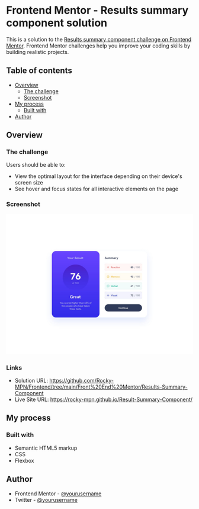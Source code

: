 # Frontend Mentor - Results summary component solution

This is a solution to the [Results summary component challenge on Frontend Mentor](https://www.frontendmentor.io/challenges/results-summary-component-CE_K6s0maV). Frontend Mentor challenges help you improve your coding skills by building realistic projects. 

## Table of contents

- [Overview](#overview)
  - [The challenge](#the-challenge)
  - [Screenshot](#screenshot)
- [My process](#my-process)
  - [Built with](#built-with)
- [Author](#author)

## Overview

### The challenge

Users should be able to:

- View the optimal layout for the interface depending on their device's screen size
- See hover and focus states for all interactive elements on the page

### Screenshot

![](./screenshot.jpg)



### Links

- Solution URL: https://github.com/Rocky-MPN/Frontend/tree/main/Front%20End%20Mentor/Results-Summary-Component
- Live Site URL: https://rocky-mpn.github.io/Result-Summary-Component/

## My process

### Built with

- Semantic HTML5 markup
- CSS
- Flexbox

## Author

- Frontend Mentor - [@yourusername](https://www.frontendmentor.io/profile/rocky-MPN)
- Twitter - [@yourusername](https://www.twitter.com/Rocky_mpn)
